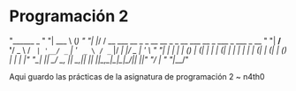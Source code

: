 Programación 2 
===============
 
"______                                               _              "
"| ___ \                                             (_)            "
"| |_/ / __ ___   __ _ _ __ __ _ _ __ ___   __ _  ___ _  ___  _ __  "
"|  __/ '__/ _ \ / _` | '__/ _` | '_ ` _ \ / _` |/ __| |/ _ \| '_ \ "
"| |  | | | (_) | (_| | | | (_| | | | | | | (_| | (__| | (_) | | | |"
"\_|  |_|  \___/ \__, |_|  \__,_|_| |_| |_|\__,_|\___|_|\___/|_| |_|"
                 "__/ |                                             "
                "|___/"

Aqui guardo las prácticas de la asignatura de programación 2 ~ n4th0

